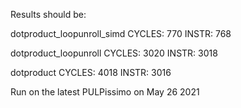 Results should be:

dotproduct_loopunroll_simd
CYCLES: 770
INSTR: 768

dotproduct_loopunroll
CYCLES: 3020
INSTR: 3018

dotproduct
CYCLES: 4018
INSTR: 3016

Run on the latest PULPissimo on May 26 2021